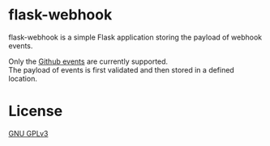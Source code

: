 # flask-webhook

flask-webhook is a simple Flask application storing the payload of webhook events.  

Only the [Github events](https://docs.github.com/en/developers/webhooks-and-events/webhook-events-and-payloads) are currently supported.  
The payload of events is first validated and then stored in a defined location.

# License

[GNU GPLv3](LICENSE)
